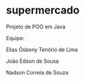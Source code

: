 # supermercado
Projeto de POO em Java

Equipe: 

Elias Ósbony Tenório de Lima

João Edson de Sousa

Nadson Correia de Souza

